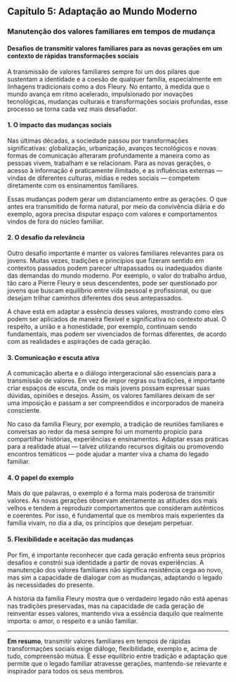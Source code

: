 
## Capítulo 5: Adaptação ao Mundo Moderno

### Manutenção dos valores familiares em tempos de mudança

#### Desafios de transmitir valores familiares para as novas gerações em um contexto de rápidas transformações sociais

A transmissão de valores familiares sempre foi um dos pilares que sustentam a identidade e a coesão de qualquer família, especialmente em linhagens tradicionais como a dos Fleury. No entanto, à medida que o mundo avança em ritmo acelerado, impulsionado por inovações tecnológicas, mudanças culturais e transformações sociais profundas, esse processo se torna cada vez mais desafiador.

#### 1. O impacto das mudanças sociais

Nas últimas décadas, a sociedade passou por transformações significativas: globalização, urbanização, avanços tecnológicos e novas formas de comunicação alteraram profundamente a maneira como as pessoas vivem, trabalham e se relacionam. Para as novas gerações, o acesso à informação é praticamente ilimitado, e as influências externas — vindas de diferentes culturas, mídias e redes sociais — competem diretamente com os ensinamentos familiares.

Essas mudanças podem gerar um distanciamento entre as gerações. O que antes era transmitido de forma natural, por meio da convivência diária e do exemplo, agora precisa disputar espaço com valores e comportamentos vindos de fora do núcleo familiar.

#### 2. O desafio da relevância

Outro desafio importante é manter os valores familiares relevantes para os jovens. Muitas vezes, tradições e princípios que fizeram sentido em contextos passados podem parecer ultrapassados ou inadequados diante das demandas do mundo moderno. Por exemplo, o valor do trabalho árduo, tão caro a Pierre Fleury e seus descendentes, pode ser questionado por jovens que buscam equilíbrio entre vida pessoal e profissional, ou que desejam trilhar caminhos diferentes dos seus antepassados.

A chave está em adaptar a essência desses valores, mostrando como eles podem ser aplicados de maneira flexível e significativa no contexto atual. O respeito, a união e a honestidade, por exemplo, continuam sendo fundamentais, mas podem ser vivenciados de formas diferentes, de acordo com as realidades e aspirações de cada geração.

#### 3. Comunicação e escuta ativa

A comunicação aberta e o diálogo intergeracional são essenciais para a transmissão de valores. Em vez de impor regras ou tradições, é importante criar espaços de escuta, onde os mais jovens possam expressar suas dúvidas, opiniões e desejos. Assim, os valores familiares deixam de ser uma imposição e passam a ser compreendidos e incorporados de maneira consciente.

No caso da família Fleury, por exemplo, a tradição de reuniões familiares e conversas ao redor da mesa sempre foi um momento propício para compartilhar histórias, experiências e ensinamentos. Adaptar essas práticas para a realidade atual — talvez utilizando recursos digitais ou promovendo encontros temáticos — pode ajudar a manter viva a chama do legado familiar.

#### 4. O papel do exemplo

Mais do que palavras, o exemplo é a forma mais poderosa de transmitir valores. As novas gerações observam atentamente as atitudes dos mais velhos e tendem a reproduzir comportamentos que consideram autênticos e coerentes. Por isso, é fundamental que os membros mais experientes da família vivam, no dia a dia, os princípios que desejam perpetuar.

#### 5. Flexibilidade e aceitação das mudanças

Por fim, é importante reconhecer que cada geração enfrenta seus próprios desafios e constrói sua identidade a partir de novas experiências. A manutenção dos valores familiares não significa resistência cega ao novo, mas sim a capacidade de dialogar com as mudanças, adaptando o legado às necessidades do presente.

A história da família Fleury mostra que o verdadeiro legado não está apenas nas tradições preservadas, mas na capacidade de cada geração de reinventar esses valores, mantendo viva a essência daquilo que realmente importa: o amor, o respeito e a união familiar.

---

**Em resumo**, transmitir valores familiares em tempos de rápidas transformações sociais exige diálogo, flexibilidade, exemplo e, acima de tudo, compreensão mútua. É esse equilíbrio entre tradição e adaptação que permite que o legado familiar atravesse gerações, mantendo-se relevante e inspirador para todos os seus membros.
```
